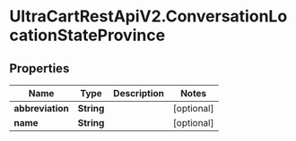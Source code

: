 # UltraCartRestApiV2.ConversationLocationStateProvince

## Properties

Name | Type | Description | Notes
------------ | ------------- | ------------- | -------------
**abbreviation** | **String** |  | [optional] 
**name** | **String** |  | [optional] 


